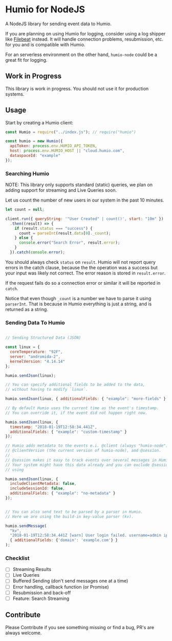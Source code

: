 # Humio for NodeJS

A NodeJS library for sending event data to Humio.

If you are planning on using Humio for logging, consider using a log shipper
like [Filebeat](https://cloud.humio.com/docs/first-time-use/index.html) instead.
It will handle connection problems, resubmission, etc. for you and is
compatible with Humio.

For an serverless environment on the other hand, `humio-node` could be a great
fit for logging.

## Work in Progress

This library is work in progress. You should not use it for production systems.

## Usage

Start by creating a Humio client:

```javascript
const Humio = require("../index.js"); // require("humio")

const humio = new Humio({
  apiToken: process.env.HUMIO_API_TOKEN,
  host: process.env.HUMIO_HOST || "cloud.humio.com",
  dataspaceId: "example"
});
```

### Searching Humio

NOTE: This library only supports standard (static) queries, we plan on adding
support for streaming and Live Queries soon.

Let us count the number of new users in our system in the past 10 minutes.

```javascript
let count = null;

client.run({ queryString: '"User Created" | count()', start: "10m" })
  .then((result) => {
    if (result.status === "success") {
      count = parseInt(result.data[0]._count);
    } else {
      console.error("Search Error", result.error);
    }
  }).catch(console.error);
```

You should always check `status` on `result`. Humio will not report query errors
in the catch clause, because the the operation was a success but your input was
likely not correct. The error reason is stored in `result.error`.

If the request fails do so a connection error or similar it will be reported in
`catch`.

Notice that even though `_count` is a number we have to parse it using
`parserInt`. That is because in Humio everything is just a string, and is
returned as a string.

### Sending Data To Humio

```javascript

// Sending Structured Data (JSON)

const linux = {
  coreTemperature: "92F",
  server: "andromida-2",
  kernelVersion: "4.14.14"
};

humio.sendJson(linux);

// You can specify additional fields to be added to the data,
// without having to modify `linux`.

humio.sendJson(linux, { additionalFields: { "example": "more-fields" } });

// By default Humio uses the current time as the event's timestamp.
// You can override it, if the event did not happen right now.

humio.sendJson(linux, {
  timestamp: "2018-01-19T12:58:34.441Z",
  additionalFields: { "example": "custom-timestamp" }
});

// Humio adds metadata to the events e.i. @client (always "humio-node"),
// @clientVersion (the current version of humio-node), and @session.
//
// @session makes it easy to track events over several messages in Humio.
// Your system might have this data already and you can exclude @session
// using

humio.sendJson(linux, {
  includeClientMetadata: false,
  includeSessionId: false,
  additionalFields: { "example": "no-metadata" }
});


// You can also send text to be parsed by a parser in Humio.
// Here we are using the build-in key-value parser (kv).

humio.sendMessage(
  "kv",
  "2018-01-19T12:58:34.441Z [warn] User login failed. username=admin ip=101.127.184.11",
  { additionalFields: {'domain': 'example.com'} }
);
```

### Checklist

- [ ] Streaming Results
- [ ] Live Queries
- [ ] Buffered Sending (don't send messages one at a time)
- [ ] Error handling, callback function (or Promise)
- [ ] Resubmission and back-off
- [ ] Feature: Search Streaming

## Contribute

Please Contribute if you see something missing or find a bug,
PR's are always welcome.
